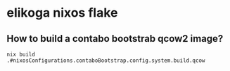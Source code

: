 # elikoga nixos flake

## How to build a contabo bootstrab qcow2 image?

```shellcode
nix build .#nixosConfigurations.contaboBootstrap.config.system.build.qcow
```
